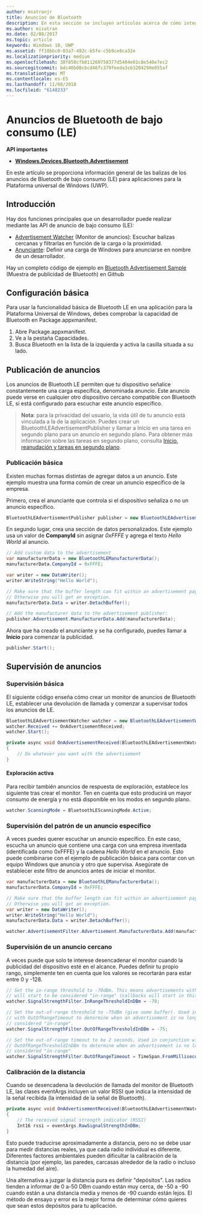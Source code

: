 ```yaml
---
author: msatranjr
title: Anuncios de Bluetooth
description: En esta sección se incluyen artículos acerca de cómo integrar anuncios de Bluetooth de bajo consumo (LE) en aplicaciones para la Plataforma universal de Windows (UWP) a través de las API AdvertisementWatcher y AdvertisementPublisher.
ms.author: misatran
ms.date: 02/08/2017
ms.topic: article
keywords: Windows 10, UWP
ms.assetid: ff10bbc0-03a7-492c-b5fe-c5b9ce8ca32e
ms.localizationpriority: medium
ms.openlocfilehash: 38f850cfb811260758377d5404e01c8e540e7ec2
ms.sourcegitcommit: bdc40b08cbcd46fc379feeda3c63204290e055af
ms.translationtype: MT
ms.contentlocale: es-ES
ms.lasthandoff: 11/08/2018
ms.locfileid: "6148233"
---
```

# <a name="bluetooth-le-advertisements"></a>Anuncios de Bluetooth de bajo consumo (LE)


**API importantes**

-   [**Windows.Devices.Bluetooth.Advertisement**](https://msdn.microsoft.com/library/windows/apps/windows.devices.bluetooth.advertisement.aspx)

En este artículo se proporciona información general de las balizas de los anuncios de Bluetooth de bajo consumo (LE) para aplicaciones para la Plataforma universal de Windows (UWP).  

## <a name="overview"></a>Introducción

Hay dos funciones principales que un desarrollador puede realizar mediante las API de anuncio de bajo consumo (LE):

-   [Advertisement Watcher](https://msdn.microsoft.com/library/windows/apps/windows.devices.bluetooth.advertisement.bluetoothleadvertisementwatcher.aspx) (Monitor de anuncios): Escuchar balizas cercanas y filtrarlas en función de la carga o la proximidad.  
-   [Anunciante](https://msdn.microsoft.com/library/windows/apps/windows.devices.bluetooth.advertisement.bluetoothleadvertisementpublisher.aspx): Definir una carga de Windows para anunciarse en nombre de un desarrollador.  

Hay un completo código de ejemplo en [Bluetooth Advertisement Sample](http://go.microsoft.com/fwlink/p/?LinkId=619990) (Muestra de publicidad de Bluetooth) en Github

## <a name="basic-setup"></a>Configuración básica

Para usar la funcionalidad básica de Bluetooth LE en una aplicación para la Plataforma Universal de Windows, debes comprobar la capacidad de Bluetooth en Package.appxmanifest.

1. Abre Package.appxmanifest.
2. Ve a la pestaña Capacidades.
3. Busca Bluetooth en la lista de la izquierda y activa la casilla situada a su lado.

## <a name="publishing-advertisements"></a>Publicación de anuncios

Los anuncios de Bluetooth LE permiten que tu dispositivo señalice constantemente una carga específica, denominada anuncio. Este anuncio puede verse en cualquier otro dispositivo cercano compatible con Bluetooth LE, si está configurado para escuchar este anuncio específico.

> **Nota**: para la privacidad del usuario, la vida útil de tu anuncio está vinculada a la de la aplicación. Puedes crear un BluetoothLEAdvertisementPublisher y llamar a Inicio en una tarea en segundo plano para un anuncio en segundo plano. Para obtener más información sobre las tareas en segundo plano, consulta [Inicio, reanudación y tareas en segundo plano](https://msdn.microsoft.com/windows/uwp/launch-resume/index).

### <a name="basic-publishing"></a>Publicación básica

Existen muchas formas distintas de agregar datos a un anuncio. Este ejemplo muestra una forma común de crear un anuncio específico de la empresa. 

Primero, crea el anunciante que controla si el dispositivo señaliza o no un anuncio específico.

```csharp
BluetoothLEAdvertisementPublisher publisher = new BluetoothLEAdvertisementPublisher();
```

En segundo lugar, crea una sección de datos personalizados. Este ejemplo usa un valor de **CompanyId** sin asignar *0xFFFE* y agrega el texto *Hello World* al anuncio. 

```csharp
// Add custom data to the advertisement
var manufacturerData = new BluetoothLEManufacturerData();
manufacturerData.CompanyId = 0xFFFE;

var writer = new DataWriter();
writer.WriteString("Hello World");

// Make sure that the buffer length can fit within an advertisement payload (~20 bytes). 
// Otherwise you will get an exception.
manufacturerData.Data = writer.DetachBuffer();

// Add the manufacturer data to the advertisement publisher:
publisher.Advertisement.ManufacturerData.Add(manufacturerData);
```

Ahora que ha creado el anunciante y se ha configurado, puedes llamar a **Inicio** para comenzar la publicidad.

```csharp
publisher.Start();
```

## <a name="watching-for-advertisements"></a>Supervisión de anuncios

### <a name="basic-watching"></a>Supervisión básica

El siguiente código enseña cómo crear un monitor de anuncios de Bluetooth LE, establecer una devolución de llamada y comenzar a supervisar todos los anuncios de LE.

```csharp
BluetoothLEAdvertisementWatcher watcher = new BluetoothLEAdvertisementWatcher();
watcher.Received += OnAdvertisementReceived;
watcher.Start();
``` 

```csharp
private async void OnAdvertisementReceived(BluetoothLEAdvertisementWatcher watcher, BluetoothLEAdvertisementReceivedEventArgs eventArgs)
{
    // Do whatever you want with the advertisement
}
```

#### <a name="active-scanning"></a>Exploración activa
Para recibir también anuncios de respuesta de exploración, establece los siguiente tras crear el monitor. Ten en cuenta que esto producirá un mayor consumo de energía y no está disponible en los modos en segundo plano.

```csharp
watcher.ScanningMode = BluetoothLEScanningMode.Active;
```

### <a name="watching-for-a-specific-advertisement-pattern"></a>Supervisión del patrón de un anuncio específico

A veces puedes querer escuchar un anuncio específico. En este caso, escucha un anuncio que contiene una carga con una empresa inventada (identificada como 0xFFFE) y la cadena *Hello World* en el anuncio. Esto puede combinarse con el ejemplo de publicación básica para contar con un equipo Windows que anuncia y otro que supervisa. Asegúrate de establecer este filtro de anuncios antes de iniciar el monitor.

```csharp
var manufacturerData = new BluetoothLEManufacturerData();
manufacturerData.CompanyId = 0xFFFE;

// Make sure that the buffer length can fit within an advertisement payload (~20 bytes). 
// Otherwise you will get an exception.
var writer = new DataWriter();
writer.WriteString("Hello World");
manufacturerData.Data = writer.DetachBuffer();

watcher.AdvertisementFilter.Advertisement.ManufacturerData.Add(manufacturerData);
```

### <a name="watching-for-a-nearby-advertisement"></a>Supervisión de un anuncio cercano

A veces puede que solo te interese desencadenar el monitor cuando la publicidad del dispositivo esté en el alcance. Puedes definir tu propio rango, simplemente ten en cuenta que los valores se recortarán para estar entre 0 y -128. 

```csharp
// Set the in-range threshold to -70dBm. This means advertisements with RSSI >= -70dBm 
// will start to be considered "in-range" (callbacks will start in this range).
watcher.SignalStrengthFilter.InRangeThresholdInDBm = -70;

// Set the out-of-range threshold to -75dBm (give some buffer). Used in conjunction 
// with OutOfRangeTimeout to determine when an advertisement is no longer 
// considered "in-range".
watcher.SignalStrengthFilter.OutOfRangeThresholdInDBm = -75;

// Set the out-of-range timeout to be 2 seconds. Used in conjunction with 
// OutOfRangeThresholdInDBm to determine when an advertisement is no longer 
// considered "in-range"
watcher.SignalStrengthFilter.OutOfRangeTimeout = TimeSpan.FromMilliseconds(2000);
```

### <a name="gauging-distance"></a>Calibración de la distancia

Cuando se desencadena la devolución de llamada del monitor de Bluetooth LE, las clases eventArgs incluyen un valor RSSI que indica la intensidad de la señal recibida (la intensidad de la señal de Bluetooth).

```csharp
private async void OnAdvertisementReceived(BluetoothLEAdvertisementWatcher watcher, BluetoothLEAdvertisementReceivedEventArgs eventArgs)
{
    // The received signal strength indicator (RSSI)
    Int16 rssi = eventArgs.RawSignalStrengthInDBm;
}
```

Esto puede traducirse aproximadamente a distancia, pero no se debe usar para medir distancias reales, ya que cada radio individual es diferente. Diferentes factores ambientales pueden dificultar la calibración de la distancia (por ejemplo, las paredes, carcasas alrededor de la radio o incluso la humedad del aire).

Una alternativa a juzgar la distancia pura es definir "depósitos". Las radios tienden a informar de 0 a-50 DBm cuando están muy cerca, de -50 a -90 cuando están a una distancia media y menos de -90 cuando están lejos. El método de ensayo y error es la mejor forma de determinar cómo quieres que sean estos depósitos para tu aplicación.